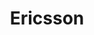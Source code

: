 ---
facebook: http://facebook.com/Ericsson
linkedin: https://linkedin.com/company/Ericsson
logohandle: ericsson
sort: ericsson
title: Ericsson
twitter: https://x.com/Ericsson
website: https://www.ericsson.com/
wikipedia: https://en.wikipedia.org/wiki/Ericsson
---